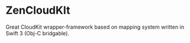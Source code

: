 # ZenCloudKIt
Great CloudKit wrapper-framework based on mapping system written in Swift 3 (Obj-C bridgable).
